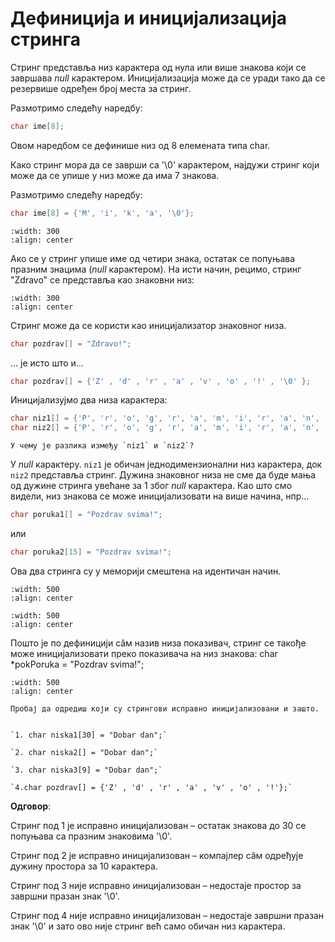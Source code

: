 # Дефиниција и иницијализација стринга

Стринг представља низ карактера од нула или више знакова који се завршава *null* карактером. 
Иницијализација може да се уради тако да се резервише одређен број места за стринг. 

Размотримо следећу наредбу: 

```c
char ime[8];
```

Овом наредбом се дефинише низ од 8 елемената типа char. 

Како стринг мора да се заврши са '\0' карактером, најдужи стринг који може да се упише у низ може да има 7 знакова.

Размотримо следећу наредбу: 

```c
char ime[8] = {'M', 'i', 'k', 'a', '\0'};
```

```{image} images/image1.png
:width: 300
:align: center
```

Ако се у стринг упише име од четири знака, остатак се попуњава празним знацима (*null* карактером).
На исти начин, рецимо, стринг "Zdravo" се представља као знаковни низ:

```{image} images/image2.png
:width: 300
:align: center
```

Стринг може да се користи као иницијализатор знаковног низа.

```c
char pozdrav[] = "Zdravo!"; 
```

… је исто што и…

```c
char pozdrav[] = {'Z' , 'd' , 'r' , 'a' , 'v' , 'o' , '!' , '\0' };
```

Иницијализујмо два низа карактера:

```c
char niz1[] = {'P', 'r', 'o', 'g', 'r', 'a', 'm', 'i', 'r', 'a', 'n', 'j', 'e'};
char niz2[] = {'P', 'r', 'o', 'g', 'r', 'a', 'm', 'i', 'r', 'a', 'n', 'j', 'e', '\0'};
```

```{questionnote}
У чему је разлика између `niz1` и `niz2`?
```

У *null* карактеру. `niz1` је обичан једнодимензионални низ карактера, док `niz2` представља стринг.
Дужина знаковног низа не сме да буде мања од дужине стринга увећане за 1 због *null* карактера.
Као што смо видели, низ знакова се може иницијализовати на више начина, нпр…

```c
char poruka1[] = "Pozdrav svima!";
```

или

```c
char poruka2[15] = "Pozdrav svima!";
```
Ова два стринга су у меморији смештена на идентичан начин.

```{image} images/image3.png
:width: 500
:align: center
```

```{image} images/image4.png
:width: 500
:align: center
```

Пошто је по дефиницији сâм назив низа показивач, стринг се такође може иницијализовати преко показивача на низ знакова:
char *pokPoruka = "Pozdrav svima!";

```{image} images/image5.png
:width: 500
:align: center
```

```{questionnote}
Пробај да одредиш који су стрингови исправно иницијализовани и зашто.


`1. char niska1[30] = "Dobar dan";`

`2. char niska2[] = "Dobar dan";`

`3. char niska3[9] = "Dobar dan";`

`4.char pozdrav[] = {'Z' , 'd' , 'r' , 'a' , 'v' , 'o' , '!'};`

```

**Одговор**:

Стринг под 1 је исправно иницијализован – остатак знакова до 30 се попуњава са празним знаковима '\0'.

Стринг под 2 је исправно иницијализован – компајлер сâм одређује дужину простора за 10 карактера.

Стринг под 3 није исправно иницијализован – недостаје простор за завршни празан знак '\0'.

Стринг под 4 није исправно иницијализован – недостаје завршни празан знак '\0' и зато ово није стринг већ само обичан низ карактера. 

